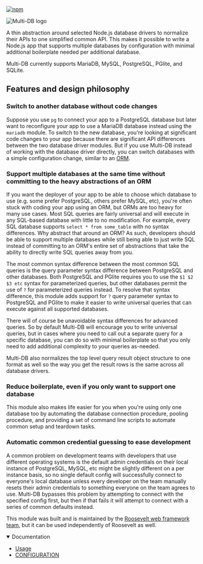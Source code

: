 [![npm](https://img.shields.io/npm/v/multi-db-driver.svg)](https://www.npmjs.com/package/multi-db-driver)

<img src="https://media.githubusercontent.com/media/rooseveltframework/multi-db/refs/heads/main/multi-db.png" alt="Multi-DB logo" title="Multi-DB logo" class="float-right rounded-edges">

A thin abstraction around selected Node.js database drivers to normalize their APIs to one simplified common API. This makes it possible to write a Node.js app that supports multiple databases by configuration with minimal additional boilerplate needed per additional database.

Multi-DB currently supports MariaDB, MySQL, PostgreSQL, PGlite, and SQLite.

## Features and design philosophy

### Switch to another database without code changes

Suppose you use `pg` to connect your app to a PostgreSQL database but later want to reconfigure your app to use a MariaDB database instead using the `mariadb` module. To switch to the new database, you're looking at significant code changes to your app because there are significant API differences between the two database driver modules. But if you use Multi-DB instead of working with the database driver directly, you can switch databases with a simple configuration change, similar to an [ORM](https://en.wikipedia.org/wiki/Object%E2%80%93relational_mapping).

### Support multiple databases at the same time without committing to the heavy abstractions of an ORM

If you want the deployer of your app to be able to choose which database to use (e.g. some prefer PostgreSQL, others prefer MySQL, etc), you're often stuck with coding your app using an ORM, but ORMs are too heavy for many use cases. Most SQL queries are fairly universal and will execute in any SQL-based database with little to no modification. For example, every SQL database supports `select * from some_table` with no syntax differences. Why abstract that around an ORM? As such, developers should be able to support multiple databases while still being able to just write SQL instead of committing to an ORM's entire set of abstractions that take the ability to directly write SQL queries away from you.

The most common syntax difference between the most common SQL queries is the query parameter syntax difference between PostgreSQL and other databases. Both PostgreSQL and PGlite requires you to use the `$1 $2 $3 etc` syntax for parameterized queries, but other databases permit the use of `?` for parameterized queries instead. To resolve that syntax difference, this module adds support for `?` query parameter syntax to PostgreSQL and PGlite to make it easier to write universal queries that can execute against all supported databases.

There will of course be unavoidable syntax differences for advanced queries. So by default Multi-DB will encourage you to write universal queries, but in cases where you need to call out a separate query for a specific database, you can do so with minimal boilerplate so that you only need to add additional complexity to your queries as-needed.

Multi-DB also normalizes the top level query result object structure to one format as well so the way you get the result rows is the same across all database drivers.

### Reduce boilerplate, even if you only want to support one database

This module also makes life easier for you when you're using only one database too by automating the database connection procedure, pooling procedure, and providing a set of command line scripts to automate common setup and teardown tasks.

### Automatic common credential guessing to ease development

A common problem on development teams with developers that use different operating systems is the default admin credentials on their local instance of PostgreSQL, MySQL, etc might be slightly different on a per instance basis, so no single default config will successfully connect to everyone's local database unless every developer on the team manually resets their admin credentials to something everyone on the team agrees to use. Multi-DB bypasses this problem by attempting to connect with the specified config first, but then if that fails it will attempt to connect with a series of common defaults instead.

This module was built and is maintained by the [Roosevelt web framework](https://rooseveltframework.org) [team](https://rooseveltframework.org/contributors), but it can be used independently of Roosevelt as well.

<details open>
  <summary>Documentation</summary>
  <ul>
    <li><a href="./USAGE.md">Usage</a></li>
    <li><a href="./CONFIGURATION.md">CONFIGURATION</a></li>
  </ul>
</details>
